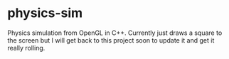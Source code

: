 # physics-sim
Physics simulation from OpenGL in C++. Currently just draws a square to the screen but I will get back to this project soon to update it and get it really rolling.
